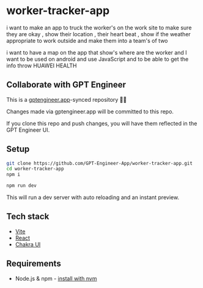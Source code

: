 # worker-tracker-app

 i want to make an app to truck the worker's on the work site to make sure they are okay , show their location , their heart beat , show if the weather appropriate to work outside and make them into a team's of two

i want to have a map on the app that show's where are the worker and I want to be used on android and use JavaScript and to be able to get the info throw HUAWEI HEALTH

## Collaborate with GPT Engineer

This is a [gptengineer.app](https://gptengineer.app)-synced repository 🌟🤖

Changes made via gptengineer.app will be committed to this repo.

If you clone this repo and push changes, you will have them reflected in the GPT Engineer UI.

## Setup

```sh
git clone https://github.com/GPT-Engineer-App/worker-tracker-app.git
cd worker-tracker-app
npm i
```

```sh
npm run dev
```

This will run a dev server with auto reloading and an instant preview.

## Tech stack

- [Vite](https://vitejs.dev/)
- [React](https://react.dev/)
- [Chakra UI](https://chakra-ui.com/)

## Requirements

- Node.js & npm - [install with nvm](https://github.com/nvm-sh/nvm#installing-and-updating)
